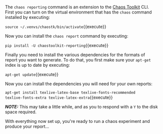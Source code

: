 The `chaos reporting` command is an extension to the [Chaos Toolkit](http://chaostoolkit.org/) CLI. First you can turn on the virtual environment that has the `chaos` command installed by executing:

`source ~/.venvs/chaostk/bin/activate`{{execute}}

Now you can install the `chaos report` command by executing:

`pip install -U chaostoolkit-reporting`{{execute}}

Finally you need to install the various dependencies for the formats of report you want to generate. To do that, you first make sure your `apt-get` index is up to date by executing:

`apt-get update`{{execute}}

Now you can install the dependencies you will need for your own reports:

`apt-get install texlive-latex-base texlive-fonts-recommended     texlive-fonts-extra texlive-latex-extra`{{execute}}

***NOTE:*** This may take a little while, and as you to respond with a `Y` to the disk space required.

With everything now set up, you're ready to run a chaos experiment and produce your report...

